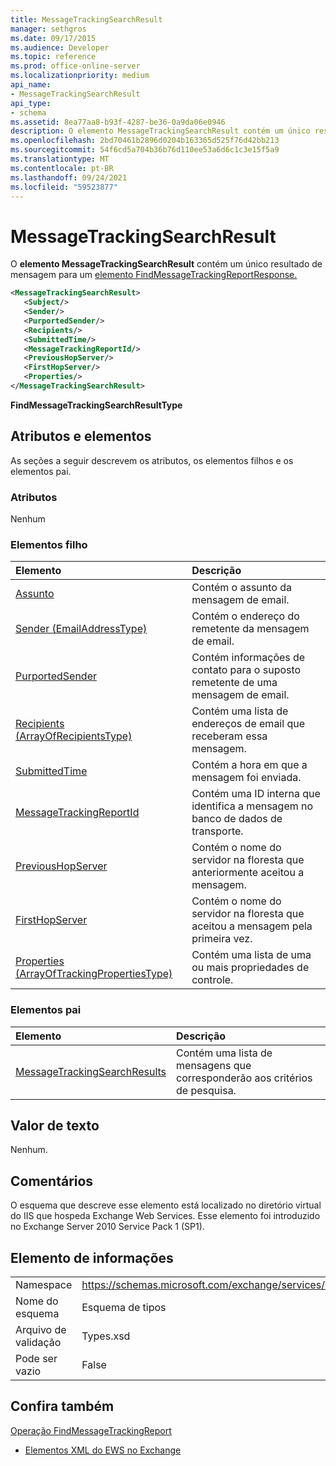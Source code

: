 ```yaml
---
title: MessageTrackingSearchResult
manager: sethgros
ms.date: 09/17/2015
ms.audience: Developer
ms.topic: reference
ms.prod: office-online-server
ms.localizationpriority: medium
api_name:
- MessageTrackingSearchResult
api_type:
- schema
ms.assetid: 8ea77aa8-b93f-4287-be36-0a9da06e0946
description: O elemento MessageTrackingSearchResult contém um único resultado de mensagem para um elemento FindMessageTrackingReportResponse.
ms.openlocfilehash: 2bd70461b2896d0204b163365d525f76d42bb213
ms.sourcegitcommit: 54f6cd5a704b36b76d110ee53a6d6c1c3e15f5a9
ms.translationtype: MT
ms.contentlocale: pt-BR
ms.lasthandoff: 09/24/2021
ms.locfileid: "59523877"
---
```

# <a name="messagetrackingsearchresult"></a>MessageTrackingSearchResult

O **elemento MessageTrackingSearchResult** contém um único resultado de mensagem para um [elemento FindMessageTrackingReportResponse.](findmessagetrackingreportresponse.md) 
  
```xml
<MessageTrackingSearchResult>
   <Subject/>
   <Sender/>
   <PurportedSender/>
   <Recipients/>
   <SubmittedTime/>
   <MessageTrackingReportId/>
   <PreviousHopServer/>
   <FirstHopServer/>
   <Properties/>
</MessageTrackingSearchResult>
```

 **FindMessageTrackingSearchResultType**
## <a name="attributes-and-elements"></a>Atributos e elementos

As seções a seguir descrevem os atributos, os elementos filhos e os elementos pai.
  
### <a name="attributes"></a>Atributos

Nenhum
  
### <a name="child-elements"></a>Elementos filho

|**Elemento**|**Descrição**|
|:-----|:-----|
|[Assunto](subject.md) <br/> |Contém o assunto da mensagem de email.  <br/> |
|[Sender (EmailAddressType)](sender-emailaddresstype.md) <br/> |Contém o endereço do remetente da mensagem de email.  <br/> |
|[PurportedSender](purportedsender.md) <br/> |Contém informações de contato para o suposto remetente de uma mensagem de email.  <br/> |
|[Recipients (ArrayOfRecipientsType)](recipients-arrayofrecipientstype.md) <br/> |Contém uma lista de endereços de email que receberam essa mensagem.  <br/> |
|[SubmittedTime](submittedtime.md) <br/> |Contém a hora em que a mensagem foi enviada.  <br/> |
|[MessageTrackingReportId](messagetrackingreportid.md) <br/> |Contém uma ID interna que identifica a mensagem no banco de dados de transporte.  <br/> |
|[PreviousHopServer](previoushopserver.md) <br/> |Contém o nome do servidor na floresta que anteriormente aceitou a mensagem.  <br/> |
|[FirstHopServer](firsthopserver.md) <br/> |Contém o nome do servidor na floresta que aceitou a mensagem pela primeira vez.  <br/> |
|[Properties (ArrayOfTrackingPropertiesType)](properties-arrayoftrackingpropertiestype.md) <br/> |Contém uma lista de uma ou mais propriedades de controle.  <br/> |
   
### <a name="parent-elements"></a>Elementos pai

|**Elemento**|**Descrição**|
|:-----|:-----|
|[MessageTrackingSearchResults](messagetrackingsearchresults.md) <br/> |Contém uma lista de mensagens que corresponderão aos critérios de pesquisa.  <br/> |
   
## <a name="text-value"></a>Valor de texto

Nenhum.
  
## <a name="remarks"></a>Comentários

O esquema que descreve esse elemento está localizado no diretório virtual do IIS que hospeda Exchange Web Services. Esse elemento foi introduzido no Exchange Server 2010 Service Pack 1 (SP1).
  
## <a name="element-information"></a>Elemento de informações

|||
|:-----|:-----|
|Namespace  <br/> |https://schemas.microsoft.com/exchange/services/2006/types  <br/> |
|Nome do esquema  <br/> |Esquema de tipos  <br/> |
|Arquivo de validação  <br/> |Types.xsd  <br/> |
|Pode ser vazio  <br/> |False  <br/> |
   
## <a name="see-also"></a>Confira também



[Operação FindMessageTrackingReport](findmessagetrackingreport-operation.md)


- [Elementos XML do EWS no Exchange](ews-xml-elements-in-exchange.md)

